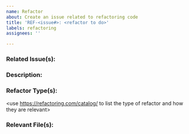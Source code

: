 ```yaml
---
name: Refactor
about: Create an issue related to refactoring code
title: 'REF-<issue#>: <refactor to do>'
labels: refactoring
assignees: ''

---
```


### Related Issue(s):
<List of issues that caused the need for refactoring>

### Description:
<A description about the refactor and the purpose of it>

### Refactor Type(s):
<use https://refactoring.com/catalog/ to list the type of refactor and how they are relevant>

### Relevant File(s):
<list of links to files>